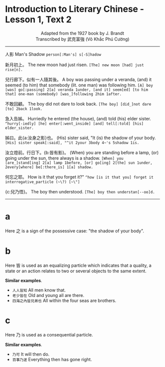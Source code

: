 # Introduction to Literary Chinese - Lesson 1, Text 2

<center>Adapted from the 1927 book by J. Brandt</center>

<center>Transcribed by 武克富強 (Võ Khắc Phú Cường)</center>

---

人影
Man's Shadow
`person[:Man's] s[-S]hadow`

新月初上。
The new moon had just risen.
`[The] new moon [had] just rise[n].`

兒行廊下。似有一人隨其後。
A boy was passing under a veranda, (and) it seemed (to him) that somebody (lit. one man) was following him.
`[A] boy [was] go[:passing] 2[a] veranda 1under, [and it] seem[ed] [to him that] one-man (somebody) [was_]following 2him 1after.`

不敢回顧。
The boy did not dare to look back.
`[The boy] [did_]not dare [to] 2back 1look.`

急入告姊。
Hurriedly he entered (the house), (and) told (his) elder sister.
`^hurry[-iedly] [he] enter[:went_inside] [and] tell[:told] [his] elder_sister.`

姊曰。此{a:汝身之影}也。
(His) sister said, "It (is) the shadow of your body.
`[His] sister speak[:said], "^it 2your 3body 4~'s 5shadow 1is.`

汝立燈前。行日下。{b:皆有影}。
(When) you are standing before a lamp, (or) going under the sun, there always is a shadow.
`[When] you [are_]stand[ing] 2[a] lamp 1before, [or] go[ing] 2[the] sun 1under, 2every[where] be[:there_is] 1[a] shadow.`

何忘之耶。
How is it that you forget it?"
`^how [is it that you] forget it interrogative_particle (~\?) [~\"]`

{c:兒乃悟}。
The boy then understood.
`[The] boy then understan[--oo]d.`

---

# a

Here 之 is a sign of the possessive case: "the shadow of your body".

# b

Here 皆 is used as an equalizing particle which indicates that a quality, a state or an action relates to two or several objects to the same extent.

**Similar examples**.

- `人人皆知` All men know that.
- `老少皆在` Old and young all are there.
- `四海之內皆兄弟也` All within the four seas are brothers.

# c

Here 乃 is used as a consequential particle.

**Similar examples**.

- `乃可` It will then do.
- `百事乃遂` Everything then has gone right.
